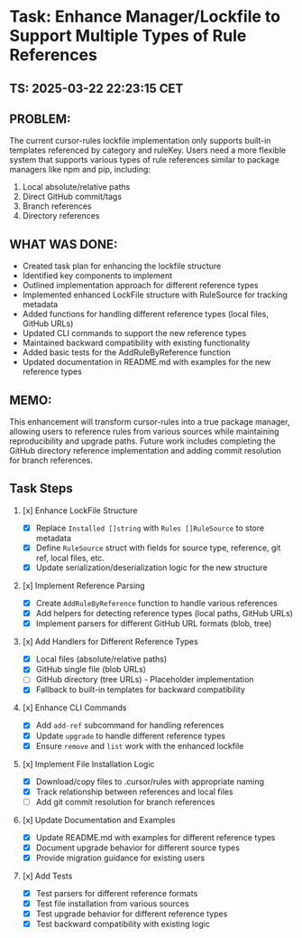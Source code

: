 # Task: Enhance Manager/Lockfile to Support Multiple Types of Rule References

## TS: 2025-03-22 22:23:15 CET

## PROBLEM:

The current cursor-rules lockfile implementation only supports built-in templates referenced by category and ruleKey. Users need a more flexible system that supports various types of rule references similar to package managers like npm and pip, including:

1. Local absolute/relative paths
2. Direct GitHub commit/tags
3. Branch references
4. Directory references

## WHAT WAS DONE:

- Created task plan for enhancing the lockfile structure
- Identified key components to implement
- Outlined implementation approach for different reference types
- Implemented enhanced LockFile structure with RuleSource for tracking metadata
- Added functions for handling different reference types (local files, GitHub URLs)
- Updated CLI commands to support the new reference types
- Maintained backward compatibility with existing functionality
- Added basic tests for the AddRuleByReference function
- Updated documentation in README.md with examples for the new reference types

## MEMO:

This enhancement will transform cursor-rules into a true package manager, allowing users to reference rules from various sources while maintaining reproducibility and upgrade paths. Future work includes completing the GitHub directory reference implementation and adding commit resolution for branch references.

## Task Steps

1. [x] Enhance LockFile Structure

   - [x] Replace `Installed []string` with `Rules []RuleSource` to store metadata
   - [x] Define `RuleSource` struct with fields for source type, reference, git ref, local files, etc.
   - [x] Update serialization/deserialization logic for the new structure

2. [x] Implement Reference Parsing

   - [x] Create `AddRuleByReference` function to handle various references
   - [x] Add helpers for detecting reference types (local paths, GitHub URLs)
   - [x] Implement parsers for different GitHub URL formats (blob, tree)

3. [x] Add Handlers for Different Reference Types

   - [x] Local files (absolute/relative paths)
   - [x] GitHub single file (blob URLs)
   - [ ] GitHub directory (tree URLs) - Placeholder implementation
   - [x] Fallback to built-in templates for backward compatibility

4. [x] Enhance CLI Commands

   - [x] Add `add-ref` subcommand for handling references
   - [x] Update `upgrade` to handle different reference types
   - [x] Ensure `remove` and `list` work with the enhanced lockfile

5. [x] Implement File Installation Logic

   - [x] Download/copy files to .cursor/rules with appropriate naming
   - [x] Track relationship between references and local files
   - [ ] Add git commit resolution for branch references

6. [x] Update Documentation and Examples

   - [x] Update README.md with examples for different reference types
   - [x] Document upgrade behavior for different source types
   - [x] Provide migration guidance for existing users

7. [x] Add Tests

   - [x] Test parsers for different reference formats
   - [x] Test file installation from various sources
   - [x] Test upgrade behavior for different reference types
   - [x] Test backward compatibility with existing logic
